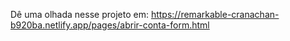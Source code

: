 Dê uma olhada nesse projeto em: https://remarkable-cranachan-b920ba.netlify.app/pages/abrir-conta-form.html
